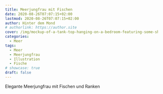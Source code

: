 ```yaml
---
title: Meerjungfrau mit Fischen
date: 2020-08-26T07:07:15+02:00
lastmod: 2020-08-26T07:07:15+02:00
author: Hinter dem Mond
# authorlink: https://author.site
cover: /img/mockup-of-a-tank-top-hanging-on-a-bedroom-featuring-some-shadows-33960.png
categories:
  - Meer
tags:
  - Meer
  - Meerjungfrau
  - Illustration
  - Fische
# showcase: true
draft: false
---
```


Elegante Meerjungfrau mit Fischen und Ranken
